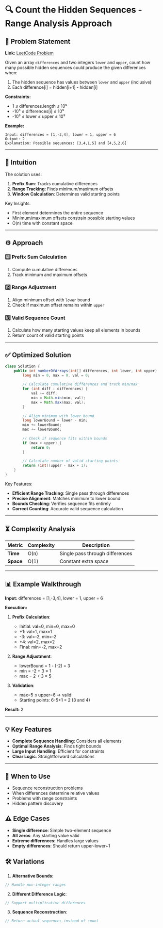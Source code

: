 # 🔍 Count the Hidden Sequences - Range Analysis Approach

## 📜 Problem Statement
**Link:** [LeetCode Problem](https://leetcode.com/problems/count-the-hidden-sequences/description/?envType=daily-question&envId=2025-04-21)

Given an array `differences` and two integers `lower` and `upper`, count how many possible hidden sequences could produce the given differences when:
1. The hidden sequence has values between `lower` and `upper` (inclusive)
2. Each difference[i] = hidden[i+1] - hidden[i]

**Constraints:**
- 1 ≤ differences.length ≤ 10⁵
- -10⁵ ≤ differences[i] ≤ 10⁵
- -10⁹ ≤ lower ≤ upper ≤ 10⁹

**Example:**
```text
Input: differences = [1,-3,4], lower = 1, upper = 6
Output: 2
Explanation: Possible sequences: [3,4,1,5] and [4,5,2,6]
```

---

## 🧠 Intuition
The solution uses:
1. **Prefix Sum**: Tracks cumulative differences
2. **Range Tracking**: Finds minimum/maximum offsets
3. **Window Calculation**: Determines valid starting points

Key Insights:
- First element determines the entire sequence
- Minimum/maximum offsets constrain possible starting values
- O(n) time with constant space

---

## ⚙️ Approach
### **1️⃣ Prefix Sum Calculation**
1. Compute cumulative differences
2. Track minimum and maximum offsets

### **2️⃣ Range Adjustment**
1. Align minimum offset with `lower` bound
2. Check if maximum offset remains within `upper`

### **3️⃣ Valid Sequence Count**
1. Calculate how many starting values keep all elements in bounds
2. Return count of valid starting points

---

## ✅ Optimized Solution
```java
class Solution {
    public int numberOfArrays(int[] differences, int lower, int upper) {
        long min = 0, max = 0, val = 0;
        
        // Calculate cumulative differences and track min/max
        for (int diff : differences) {
            val += diff;
            min = Math.min(min, val);
            max = Math.max(max, val);
        }
        
        // Align minimum with lower bound
        long lowerBound = lower - min;
        min += lowerBound;
        max += lowerBound;
        
        // Check if sequence fits within bounds
        if (max > upper) {
            return 0;
        }
        
        // Calculate number of valid starting points
        return (int)(upper - max + 1);
    }
}
```

Key Features:
- **Efficient Range Tracking**: Single pass through differences
- **Precise Alignment**: Matches minimum to lower bound
- **Bounds Checking**: Verifies sequence fits entirely
- **Correct Counting**: Accurate valid sequence calculation

---

## ⏳ Complexity Analysis
| Metric          | Complexity | Description |
|-----------------|------------|-------------|
| **Time**        | O(n)       | Single pass through differences |
| **Space**       | O(1)       | Constant extra space |

---

## 📊 Example Walkthrough

**Input:** differences = [1,-3,4], lower = 1, upper = 6

**Execution:**
1. **Prefix Calculation**:
   - Initial: val=0, min=0, max=0
   - +1: val=1, max=1
   - -3: val=-2, min=-2
   - +4: val=2, max=2
   - Final: min=-2, max=2

2. **Range Adjustment**:
   - lowerBound = 1 - (-2) = 3
   - min = -2 + 3 = 1
   - max = 2 + 3 = 5

3. **Validation**:
   - max=5 ≤ upper=6 → valid
   - Starting points: 6-5+1 = 2 (3 and 4)

**Result:** 2

---

## 💡 Key Features
- **Complete Sequence Handling**: Considers all elements
- **Optimal Range Analysis**: Finds tight bounds
- **Large Input Handling**: Efficient for constraints
- **Clear Logic**: Straightforward calculations

---

## 🚀 When to Use
- Sequence reconstruction problems
- When differences determine relative values
- Problems with range constraints
- Hidden pattern discovery

## ⚠️ Edge Cases
- **Single difference**: Simple two-element sequence
- **All zeros**: Any starting value valid
- **Extreme differences**: Handles large values
- **Empty differences**: Should return upper-lower+1

## 🛠 Variations
1. **Alternative Bounds**:
```java
// Handle non-integer ranges
```

2. **Different Difference Logic**:
```java
// Support multiplicative differences
```

3. **Sequence Reconstruction**:
```java
// Return actual sequences instead of count
```